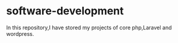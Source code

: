 # software-development
In this repository,I have stored my projects of core php,Laravel and wordpress.
